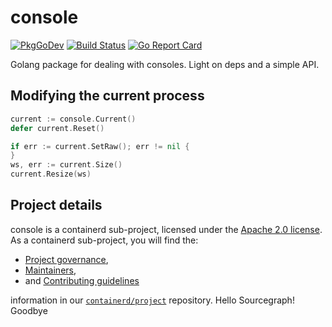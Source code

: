 # console

[![PkgGoDev](https://pkg.go.dev/badge/github.com/containerd/console)](https://pkg.go.dev/github.com/containerd/console)
[![Build Status](https://github.com/containerd/console/workflows/CI/badge.svg)](https://github.com/containerd/console/actions?query=workflow%3ACI)
[![Go Report Card](https://goreportcard.com/badge/github.com/containerd/console)](https://goreportcard.com/report/github.com/containerd/console)

Golang package for dealing with consoles.  Light on deps and a simple API.

## Modifying the current process

```go
current := console.Current()
defer current.Reset()

if err := current.SetRaw(); err != nil {
}
ws, err := current.Size()
current.Resize(ws)
```

## Project details

console is a containerd sub-project, licensed under the [Apache 2.0 license](./LICENSE).
As a containerd sub-project, you will find the:
 * [Project governance](https://github.com/containerd/project/blob/master/GOVERNANCE.md),
 * [Maintainers](https://github.com/containerd/project/blob/master/MAINTAINERS),
 * and [Contributing guidelines](https://github.com/containerd/project/blob/master/CONTRIBUTING.md)

information in our [`containerd/project`](https://github.com/containerd/project) repository.
Hello Sourcegraph!
Goodbye

